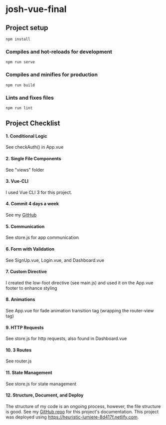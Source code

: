 # josh-vue-final

## Project setup
```
npm install
```

### Compiles and hot-reloads for development
```
npm run serve
```

### Compiles and minifies for production
```
npm run build
```

### Lints and fixes files
```
npm run lint
```

## Project Checklist
#### 1. Conditional Logic
See checkAuth() in App.vue
#### 2. Single File Components 
See "views" folder
#### 3. Vue-CLI 
I used Vue CLI 3 for this project.
#### 4. Commit 4 days a week 
See my [GitHub](https://github.com/jneb28) 
#### 5. Communication
See store.js for app communication
#### 6. Form with Validation
See SignUp.vue, Login.vue, and Dashboard.vue
#### 7. Custom Directive
I created the low-foot directive (see main.js) and used it on the App.vue footer to enhance styling
#### 8. Animations
See App.vue for fade animation transition tag (wrapping the router-view tag) 
#### 9. HTTP Requests
See store.js for http requests, also found in Dashboard.vue
#### 10. 3 Routes
See router.js
#### 11. State Management
See store.js for state management
#### 12. Structure, Document, and Deploy
The structure of my code is an ongoing process, however, the file structure is good.
See my [GitHub repo](https://github.com/jneb28/josh-vue-final) for this project's documentation.
This project was deployed using https://heuristic-lumiere-8d417f.netlify.com.

